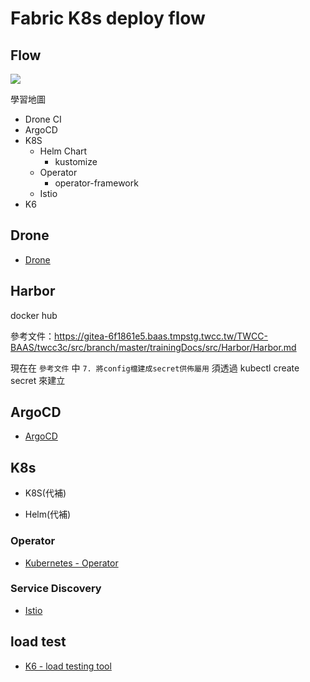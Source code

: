 # Fabric K8s deploy flow

## Flow

![](https://i.imgur.com/HN0GySH.jpg)

學習地圖

- Drone CI
- ArgoCD
- K8S
    - Helm Chart
        - kustomize
    - Operator
        - operator-framework
    - Istio
- K6

## Drone

- [Drone](./drone.md)

## Harbor

docker hub

參考文件：https://gitea-6f1861e5.baas.tmpstg.twcc.tw/TWCC-BAAS/twcc3c/src/branch/master/trainingDocs/src/Harbor/Harbor.md

現在在 `參考文件` 中 `7. 將config檔建成secret供佈屬用` 須透過 kubectl create secret 來建立


## ArgoCD

- [ArgoCD](./argo.md)

## K8s

- K8S(代補)

- Helm(代補)

### Operator

- [Kubernetes - Operator](./k8s-operator.md)

### Service Discovery

- [Istio](./isto.md)

## load test

- [K6 - load testing tool](./k6-load-testing-tool.md)